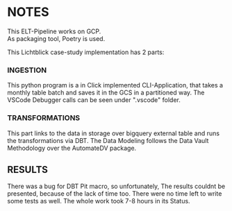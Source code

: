 # NOTES

This ELT-Pipeline works on GCP.  
As packaging tool, Poetry is used.


This Lichtblick case-study implementation has 2 parts:

### INGESTION
This python program is a in Click implemented CLI-Application, that takes  a monthly table batch and saves it in the GCS in a partitioned way. The VSCode Debugger calls can be seen under ".vscode" folder.

### TRANSFORMATIONS

This part links to the data in storage over bigquery external table and runs the transformations via DBT. The Data Modeling follows the Data Vault Methodology over the AutomateDV package.

## RESULTS
There was a bug for DBT Pit macro, so unfortunately, The results couldnt be presented, because of the lack of time too. There were no time left to write some tests as well. The whole work took 7-8 hours in its Status.

